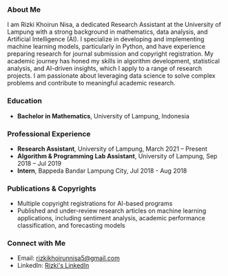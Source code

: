 ### About Me

I am Rizki Khoirun Nisa, a dedicated Research Assistant at the University of Lampung with a strong background in mathematics, data analysis, and Artificial Intelligence (AI). I specialize in developing and implementing machine learning models, particularly in Python, and have experience preparing research for journal submission and copyright registration. My academic journey has honed my skills in algorithm development, statistical analysis, and AI-driven insights, which I apply to a range of research projects. I am passionate about leveraging data science to solve complex problems and contribute to meaningful academic research.

### Education
- **Bachelor in Mathematics**, University of Lampung, Indonesia

### Professional Experience
- **Research Assistant**, University of Lampung, March 2021 – Present
- **Algorithm & Programming Lab Assistant**, University of Lampung, Sep 2018 – Jul 2019
- **Intern**, Bappeda Bandar Lampung City, Jul 2018 - Aug 2018

### Publications & Copyrights
- Multiple copyright registrations for AI-based programs
- Published and under-review research articles on machine learning applications, including sentiment analysis, academic performance classification, and forecasting models

### Connect with Me
- Email: rizkikhoirunnisa5@gmail.com
- LinkedIn: [Rizki's LinkedIn](#)


